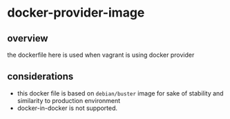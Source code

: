 # docker-provider-image

## overview

the dockerfile here is used when vagrant is using docker provider

## considerations

- this docker file is based on `debian/buster` image for sake of stability and similarity to production environment
- docker-in-docker is not supported.
